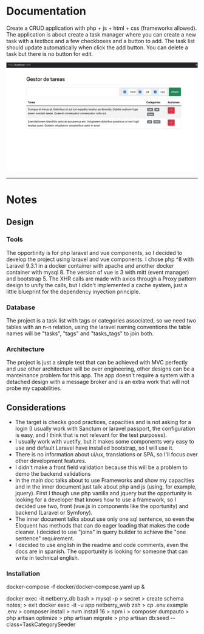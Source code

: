 # Documentation
Create a CRUD application with php + js + html + css (frameworks allowed). The application is
about create a task manager where you can create a new task with a textbox and a few checkboxes
and a button to add. The task list should update automatically when click the add button. You
can delete a task but there is no button for edit.

![Demo](./storage/docs/demo.gif)

---
# Notes
## Design

### Tools
The opportinity is for php laravel and vue components, so I decided to develop the project using
laravel and vue components. I chose php ^8 with Laravel 9.3.1 in a docker container with
apache and another docker container with mysql 8.
The version of vue is 3 with mitt (event manager) and bootstrap 5. The XHR calls are
made with axios through a Proxy pattern design to unify the calls, but I didn't implemented a cache system, just a little blueprint for the dependency inyection principle.

### Database
The project is a task list with tags or categories associated, so we need two tables with an n-n
relation, using the laravel naming conventions the table names will be "tasks", "tags" and
"tasks_tags" to join both.

### Architecture
The project is just a simple test that can be achieved with MVC perfectly and use other
architecture will be over engineering, other designs can be a manteinance problem for this app.
The app doesn't require a system with a detached design with a message broker and is an extra
work that will not probe my capabilities.

## Considerations
- The target is checks good practices, capacities and is not asking for a login (I usually
  work with Sanctum or laravel passport, the configuration is easy, and I think that is not relevant for the test
  purposes).
- I usually work with vuetify, but it makes some components very easy to use and default Laravel
  have installed bootstrap, so I will use it.
- There is no information about ui/ux, translations or SPA, so I'll focus over other development
  features.
- I didn't make a front field validation because this will be a problem to demo the backend validations
- In the main doc talks about to use Frameworks and show my capacities and in the inner document
  just talk about php and js (using, for example, jquery). First I though use php vanilla and jquery
  but the opportunity is looking for a developer that knows how to use a framework, so I decided
  use two, front (vue.js in components like the oportunity) and backend (Laravel or Symfony).
- The inner document talks about use only one sql sentence, so even the Eloquent has methods that
  can do eager loading that makes the code cleaner. I decided to use "joins" in query builder
  to achieve the "one sentence" requirement.
- I decided to use english in the readme and code comments, even the docs are in spanish.
  The opportunity is looking for someone that can write in technical english.

### Installation
docker-compose -f docker/docker-compose.yaml up &

docker exec -it netberry_db bash
    > mysql -p
        > secret
        > create schema notes;
        > exit
docker exec -it -u app netberry_web zsh
    > cp .env.example .env
    > composer install
    > nvm install 16
    > npm i
    > composer dumpauto
    > php artisan optimize
    > php artisan migrate
    > php artisan db:seed --class=TaskCategorySeeder
